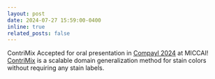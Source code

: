 ```yaml
---
layout: post
date: 2024-07-27 15:59:00-0400
inline: true
related_posts: false
---
```


ContriMix Accepted for oral presentation in [Compayl 2024](https://www.compayl.com/) at MICCAI! [ContriMix](https://arxiv.org/abs/2306.04527) is a scalable domain generalization method for stain colors without requiring any stain labels.